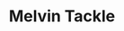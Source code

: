 ---
title: "Melvin Tackle"
address: "Melvin Tackle, Main Street, Garrison, Co. Fermanagh"
tel: "+44 (0)28 6865 8194"
county: "Fermanagh"
category: "Coarse Angling"
type: "Content"
lat: "54.346771240234375"
lng: "-7.645120143890381"
---